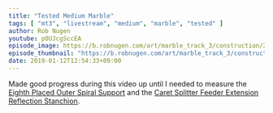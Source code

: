 ```yaml
---
title: "Tested Medium Marble"
tags: [ "mt3", "livestream", "medium", "marble", "tested" ]
author: Rob Nugen
youtube: pOUJcgSccEA
episode_image: https://b.robnugen.com/art/marble_track_3/construction/2019/2019_jan_12_8poss.jpg
episode_thumbnail: "https://b.robnugen.com/art/marble_track_3/construction/2019/thumbs/2019_jan_12_8poss.jpg"
date: 2019-01-12T12:54:33+09:00
---
```


Made good progress during this video up until I needed to measure the
[Eighth Placed Outer Spiral Support](/parts/008p_eighth-placed-outer-spiral-support/) and the
[Caret Splitter Feeder Extension Reflection Stanchion](/parts/caret-splitter-feeder-extension-reflection-stanchion/).
